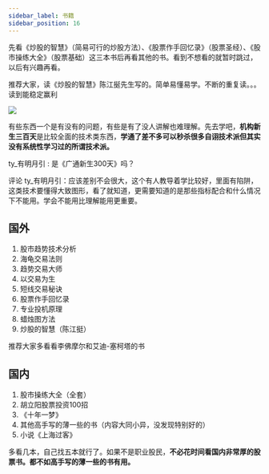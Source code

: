 ```yaml
---
sidebar_label: 书籍
sidebar_position: 16
---
```


先看《炒股的智慧》（简易可行的炒股方法）、《股票作手回忆录》（股票圣经）、《股市操练大全》（股票基础）这三本书后再看其他的书。看到不想看的就暂时跳过，以后有兴趣再看。

推荐大家，读《炒股的智慧》陈江挻先生写的。简单易懂易学。不断的重复读。。。读到能稳定赢利

![](https://img.arctee.cn/one/202212180348383.png)

有些东西一个是有没有的问题，有些是有了没人讲解也难理解。先去学吧，**机构新生三百天**是比较全面的技术类东西，**学通了差不多可以秒杀很多自诩技术派但其实没有系统性学习过的所谓技术派。**

ty_有明月引 : 是《广通新生300天》吗？

 评论 ty_有明月引：应该差别不会很大，这个有人教导着学比较好，里面有陷阱，这类技术要懂得大致图形，看了就知道，更需要知道的是那些指标配合和什么情况下不能用。学会不能用比理解能用更重要。

## 国外

1. 股市趋势技术分析
2. 海龟交易法则
3. 趋势交易大师
4. 以交易为生
5. 短线交易秘诀
6. 股票作手回忆录
7. 专业投机原理
8. 蜡烛图方法
9. 炒股的智慧（陈江挺）

推荐大家多看看李佛摩尔和艾迪-塞柯塔的书

## 国内

1. 股市操练大全（全套）
2. 胡立阳股票投资100招
3. 《十年一梦》
4. 其他高手写的薄一些的书（内容大同小异，没发现特别好的）
5. 小说《上海过客》

多看几本，自己找五本就行了。如果不是职业股民，**不必花时间看国内非常厚的股票书。都不如高手写的薄一些的书有用。**



